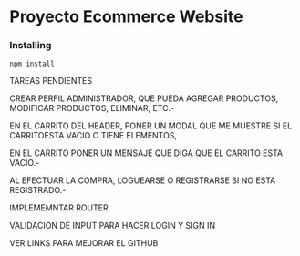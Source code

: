 # Proyecto Ecommerce Website

### Installing

```
npm install
```

TAREAS PENDIENTES

CREAR PERFIL ADMINISTRADOR, QUE PUEDA AGREGAR PRODUCTOS, MODIFICAR PRODUCTOS, ELIMINAR, ETC.-

EN EL CARRITO DEL HEADER, PONER UN MODAL QUE ME MUESTRE SI EL CARRITOESTA VACIO O TIENE ELEMENTOS,

EN EL CARRITO PONER UN MENSAJE QUE DIGA QUE EL CARRITO ESTA VACIO.-

AL EFECTUAR LA COMPRA, LOGUEARSE O REGISTRARSE SI NO ESTA REGISTRADO.-

  
IMPLEMEMNTAR ROUTER

VALIDACION DE INPUT PARA HACER LOGIN Y SIGN IN 

VER LINKS PARA MEJORAR EL GITHUB




